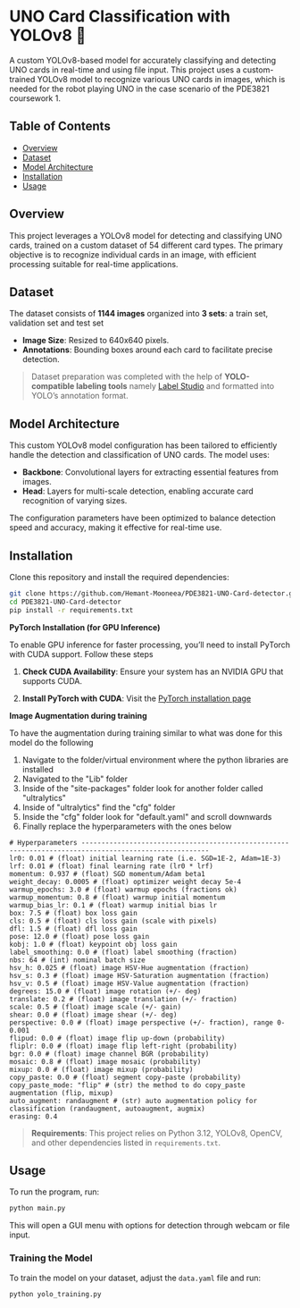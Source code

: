 # UNO Card Classification with YOLOv8 🎴

A custom YOLOv8-based model for accurately classifying and detecting UNO cards in real-time and using file input. This project uses a custom-trained YOLOv8 model to recognize various UNO cards in images, which is needed for the robot playing UNO in the case scenario of the PDE3821 coursework 1.

## Table of Contents
- [Overview](#overview)
- [Dataset](#dataset)
- [Model Architecture](#model-architecture)
- [Installation](#installation)
- [Usage](#usage)

## Overview
This project leverages a YOLOv8 model for detecting and classifying UNO cards, trained on a custom dataset of 54 different card types. The primary objective is to recognize individual cards in an image, with efficient processing suitable for real-time applications.

## Dataset
The dataset consists of **1144 images** organized into **3 sets**: a train set, validation set and test set
- **Image Size**: Resized to 640x640 pixels.
- **Annotations**: Bounding boxes around each card to facilitate precise detection.

> Dataset preparation was completed with the help of **YOLO-compatible labeling tools** namely [Label Studio](https://labelstud.io/) and formatted into YOLO’s annotation format.

## Model Architecture
This custom YOLOv8 model configuration has been tailored to efficiently handle the detection and classification of UNO cards. The model uses:

- **Backbone**: Convolutional layers for extracting essential features from images.
- **Head**: Layers for multi-scale detection, enabling accurate card recognition of varying sizes.

The configuration parameters have been optimized to balance detection speed and accuracy, making it effective for real-time use.

## Installation

Clone this repository and install the required dependencies:

```bash
git clone https://github.com/Hemant-Mooneea/PDE3821-UNO-Card-detector.git
cd PDE3821-UNO-Card-detector
pip install -r requirements.txt
```
**PyTorch Installation (for GPU Inference)**

To enable GPU inference for faster processing, you’ll need to install PyTorch with CUDA support. Follow these steps

1. **Check CUDA Availability**: Ensure your system has an NVIDIA GPU that supports CUDA.

2. **Install PyTorch with CUDA**:
   Visit the [PyTorch installation page](https://pytorch.org/get-started/locally/) 

**Image Augmentation during training**

To have the augmentation during training similar to what was done for this model do the following
1. Navigate to the folder/virtual environment where the python libraries are installed
2. Navigated to the "Lib" folder 
3. Inside of the "site-packages" folder look for another folder called "ultralytics"
4. Inside of "ultralytics" find the "cfg" folder
5. Inside the "cfg" folder look for "default.yaml" and scroll downwards 
6. Finally replace the hyperparameters with the ones below

```
# Hyperparameters ------------------------------------------------------------------------------------------------------
lr0: 0.01 # (float) initial learning rate (i.e. SGD=1E-2, Adam=1E-3)
lrf: 0.01 # (float) final learning rate (lr0 * lrf)
momentum: 0.937 # (float) SGD momentum/Adam beta1
weight_decay: 0.0005 # (float) optimizer weight decay 5e-4
warmup_epochs: 3.0 # (float) warmup epochs (fractions ok)
warmup_momentum: 0.8 # (float) warmup initial momentum
warmup_bias_lr: 0.1 # (float) warmup initial bias lr
box: 7.5 # (float) box loss gain
cls: 0.5 # (float) cls loss gain (scale with pixels)
dfl: 1.5 # (float) dfl loss gain
pose: 12.0 # (float) pose loss gain
kobj: 1.0 # (float) keypoint obj loss gain
label_smoothing: 0.0 # (float) label smoothing (fraction)
nbs: 64 # (int) nominal batch size
hsv_h: 0.025 # (float) image HSV-Hue augmentation (fraction)
hsv_s: 0.3 # (float) image HSV-Saturation augmentation (fraction)
hsv_v: 0.5 # (float) image HSV-Value augmentation (fraction)
degrees: 15.0 # (float) image rotation (+/- deg)
translate: 0.2 # (float) image translation (+/- fraction)
scale: 0.5 # (float) image scale (+/- gain)
shear: 0.0 # (float) image shear (+/- deg)
perspective: 0.0 # (float) image perspective (+/- fraction), range 0-0.001
flipud: 0.0 # (float) image flip up-down (probability)
fliplr: 0.0 # (float) image flip left-right (probability)
bgr: 0.0 # (float) image channel BGR (probability)
mosaic: 0.8 # (float) image mosaic (probability)
mixup: 0.0 # (float) image mixup (probability)
copy_paste: 0.0 # (float) segment copy-paste (probability)
copy_paste_mode: "flip" # (str) the method to do copy_paste augmentation (flip, mixup)
auto_augment: randaugment # (str) auto augmentation policy for classification (randaugment, autoaugment, augmix)
erasing: 0.4
```


> **Requirements**: This project relies on Python 3.12, YOLOv8, OpenCV, and other dependencies listed in `requirements.txt`.

## Usage
To run the program, run:

```bash
python main.py
```

This will open a GUI menu with options for detection through webcam or file input.

### Training the Model
To train the model on your dataset, adjust the `data.yaml` file and run:

```bash
python yolo_training.py 
```


